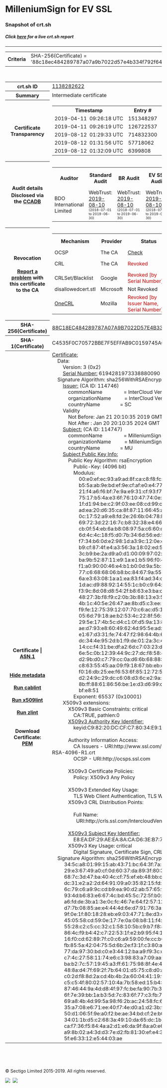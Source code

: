 # MilleniumSign for EV SSL
### Snapshot of crt.sh
##### Click [here](https://crt.sh/?q=88C18EC484289787A07A9B7022D57E4B334F792F64314A44ECDD1AEAB1448406) for a live crt.sh report

---
<!DOCTYPE HTML PUBLIC "-//W3C//DTD HTML 4.0 Transitional//EN">
<HTML>

<BODY>

<TABLE>
  <TR>
    <TH class="outer">Criteria</TH>
    <TD class="outer">SHA-256(Certificate) = '88c18ec484289787a07a9b7022d57e4b334f792f64314a44ecdd1aeab1448406'</TD>
  </TR>
</TABLE>
<BR>
<TABLE>
  <TR>
    <TH class="outer">crt.sh ID</TH>
    <TD class="outer"><A href="?id=1138282622">1138282622</A></TD>
  </TR>
  <TR>
    <TH class="outer">Summary</TH>
    <TD class="outer">Intermediate certificate</TD>
  </TR>
  <TR>
    <TH class="outer">Certificate<BR>Transparency</TH>
    <TD class="outer">
<TABLE class="options" style="margin-left:0px">
  <TR>
    <TH>Timestamp</TH>
    <TH>Entry #</TH>
    <TH>Log Operator</TH>
    <TH>Log URL</TH>
  </TR>
  <TR>
    <TD>2019-04-11&nbsp; <FONT class="small">09:26:18 UTC</FONT></TD>
    <TD>151348297</TD>
    <TD>Sectigo</TD>
    <TD>https://sabre.ct.comodo.com</TD>
  </TR>
  <TR>
    <TD>2019-04-11&nbsp; <FONT class="small">09:26:19 UTC</FONT></TD>
    <TD>126722537</TD>
    <TD>Sectigo</TD>
    <TD>https://mammoth.ct.comodo.com</TD>
  </TR>
  <TR>
    <TD>2019-08-12&nbsp; <FONT class="small">01:29:33 UTC</FONT></TD>
    <TD>714832300</TD>
    <TD>Google</TD>
    <TD>https://ct.googleapis.com/pilot</TD>
  </TR>
  <TR>
    <TD>2019-08-12&nbsp; <FONT class="small">01:31:56 UTC</FONT></TD>
    <TD>57718062</TD>
    <TD>DigiCert</TD>
    <TD>https://ct2.digicert-ct.com/log</TD>
  </TR>
  <TR>
    <TD>2019-08-12&nbsp; <FONT class="small">01:32:09 UTC</FONT></TD>
    <TD>6399808</TD>
    <TD>Sectigo</TD>
    <TD>https://dodo.ct.comodo.com</TD>
  </TR>
</TABLE>
    </TD>
  </TR>
  <TR>
    <TH class="outer">Audit details<BR>
      <DIV class="small" style="padding-top:3px">Disclosed via the
        <A href="//ccadb-public.secure.force.com/mozilla/PublicAllIntermediateCerts" target="_blank">CCADB</A></DIV>
    </TH>
    <TD class="outer">
<TABLE class="options" style="margin-left:0px">
  <TR>
    <TH>Auditor</TH>
    <TH>Standard Audit</TH>
    <TH>BR Audit</TH>
    <TH>EV SSL Audit</TH>
    <TH>Documents</TH>
    <TH>CCADB</TH>
    <TH>Root Owner / Certificate</TH>
  </TR>
  <TR>
    <TD style="vertical-align:middle">BDO International Limited</TD>
    <TD>WebTrust:
      <A href="https://www.cpacanada.ca/generichandlers/CPACHandler.ashx?attachmentid=233834" target="_blank">2019-08-10</A>
      <BR><FONT style="font-size:8pt">(2018-07-01 to 2019-06-30)</FONT></TD>
    <TD>WebTrust:
      <A href="https://www.cpacanada.ca/generichandlers/CPACHandler.ashx?attachmentid=233835" target="_blank">2019-08-10</A>
      <BR><FONT style="font-size:8pt">(2018-07-01 to 2019-06-30)</FONT></TD>
    <TD>WebTrust:
      <A href="https://www.cpacanada.ca/generichandlers/CPACHandler.ashx?attachmentid=233836" target="_blank">2019-08-10</A>
      <BR><FONT style="font-size:8pt">(2018-07-01 to 2019-06-30)</FONT></TD>
    <TD>
      <A href="https://www.ssl.com/app/uploads/2019/06/SSLcom_CP_CPS_Version_1_6.pdf" target="blank">CP</A>
      <A href="https://www.ssl.com/app/uploads/2019/06/SSLcom_CP_CPS_Version_1_6.pdf" target="blank">CPS</A>
    </TD>
    <TD><A href="//ccadb.force.com/0011J00001LAf3xQAD" target="_blank">0011J00001LAf3xQAD</A></TD>
    <TD><A href="/?id=163978581">SSL.com</A></TD>
  </TR>
</TABLE>
    </TD>
  </TR>
  <TR>
    <TH class="outer">Revocation<BR><BR>
      <DIV class="small" style="padding-top:3px"><A href="?id=1138282622&opt=problemreporting">Report a problem</A> with<BR>this certificate to the CA</DIV></TH>
    <TD class="outer">
      <TABLE class="options" style="margin-left:0px">
        <TR>
          <TH>Mechanism</TH>
          <TH>Provider</TH>
          <TH>Status</TH>
          <TH>Revocation Date</TH>
          <TH>Last Observed in CRL</TH>
          <TH>Last Checked <SPAN style="color:#CC0000;vertical-align:middle;font-size:70%;font-weight:normal">(Error)</SPAN></TH>
        </TR>
        <TR>
          <TD>OCSP</TD>
          <TD>The CA</TD>
          <TD><A href="?id=1138282622&opt=ocsp">Check</A></TD>
          <TD><SPAN style="color:#888888">?</SPAN></TD>
          <TD><SPAN style="color:#888888">n/a</SPAN></TD>
          <TD><SPAN style="color:#888888">?</SPAN></TD>
        </TR>
        <TR>
          <TD>CRL</TD>
          <TD>The CA</TD>
          <TD><SPAN style="color:#CC0000">Revoked</SPAN></TD><TD>2019-04-05&nbsp; <FONT class="small">16:59:02 UTC</FONT></TD><TD>2019-04-06&nbsp; <FONT class="small">12:04:55 UTC</FONT></TD><TD>2019-12-04&nbsp; <FONT class="small">19:11:38 UTC</FONT></TD>
        </TR>
        <TR>
          <TD>CRLSet/Blacklist</TD>
          <TD>Google</TD>
          <TD><SPAN style="color:#CC0000">Revoked [by Serial Number]</SPAN></TD>
          <TD><SPAN style="color:#888888">n/a</SPAN></TD>
          <TD><SPAN style="color:#888888">n/a</SPAN></TD>
          <TD><SPAN style="color:#888888">n/a</SPAN></TD>
        </TR>
        <TR>
          <TD>disallowedcert.stl</TD>
          <TD>Microsoft</TD>
          <TD>Not Revoked</TD>
          <TD><SPAN style="color:#888888">n/a</SPAN></TD>
          <TD><SPAN style="color:#888888">n/a</SPAN></TD>
          <TD><SPAN style="color:#888888">n/a</SPAN></TD>
        </TR>
        <TR>
          <TD><A href="/mozilla-onecrl" target="_blank">OneCRL</A></TD>
          <TD>Mozilla</TD>
          <TD><SPAN style="color:#CC0000">Revoked [by Issuer Name, Serial Number]</SPAN></TD><TD><SPAN style="color:#888888">Unknown</SPAN></TD>
          <TD><SPAN style="color:#888888">n/a</SPAN></TD>
          <TD><SPAN style="color:#888888">n/a</SPAN></TD>
        </TR>
      </TABLE>
    </TD>
  </TR>
  <TR>
    <TH class="outer">SHA-256(Certificate)</TH>
    <TD class="outer"><A href="//censys.io/certificates/88c18ec484289787a07a9b7022d57e4b334f792f64314a44ecdd1aeab1448406">88C18EC484289787A07A9B7022D57E4B334F792F64314A44ECDD1AEAB1448406</A></TD>
  </TR>
  <TR>
    <TH class="outer">SHA-1(Certificate)</TH>
    <TD class="outer">C4535F0C70572BBE7F5EFFAB9C0159745ACC6886</TD>
  </TR>
  <TR>
    <TH class="outer">Certificate | <A href="?asn1=1138282622">ASN.1</A>
      <SPAN class="small"><BR>
      <BR><BR><A href="?id=1138282622&opt=nometadata">Hide metadata</A>
      <BR><BR><A href="?id=1138282622&opt=cablint">Run cablint</A>
      <BR><BR><A href="?id=1138282622&opt=x509lint">Run x509lint</A>
      <BR><BR><A href="?id=1138282622&opt=zlint">Run zlint</A>
      <BR><BR><BR>Download Certificate: <A href="?d=1138282622">PEM</A>
      </SPAN>
    </TH>
    <TD class="text"><A href="?d=1138282622">Certificate:</A><BR>&nbsp;&nbsp;&nbsp;&nbsp;Data:<BR>&nbsp;&nbsp;&nbsp;&nbsp;&nbsp;&nbsp;&nbsp;&nbsp;Version:&nbsp;3&nbsp;(0x2)<BR>&nbsp;&nbsp;&nbsp;&nbsp;&nbsp;&nbsp;&nbsp;&nbsp;<A href="?serial=55f682a2d378385a">Serial&nbsp;Number:</A>&nbsp;6194281973338880090&nbsp;(0x55f682a2d378385a)<BR>&nbsp;&nbsp;&nbsp;&nbsp;Signature&nbsp;Algorithm:&nbsp;sha256WithRSAEncryption<BR>&nbsp;&nbsp;&nbsp;&nbsp;&nbsp;&nbsp;&nbsp;&nbsp;<A href="?caid=114746">Issuer:</A> <SPAN class="small">(CA ID: 114746)</SPAN><BR>&nbsp;&nbsp;&nbsp;&nbsp;&nbsp;&nbsp;&nbsp;&nbsp;&nbsp;&nbsp;&nbsp;&nbsp;commonName&nbsp;&nbsp;&nbsp;&nbsp;&nbsp;&nbsp;&nbsp;&nbsp;&nbsp;&nbsp;&nbsp;&nbsp;&nbsp;&nbsp;&nbsp;&nbsp;=&nbsp;InterCloud&nbsp;Ventures&nbsp;CA&nbsp;for&nbsp;EV&nbsp;SSL&nbsp;RSA<BR>&nbsp;&nbsp;&nbsp;&nbsp;&nbsp;&nbsp;&nbsp;&nbsp;&nbsp;&nbsp;&nbsp;&nbsp;organizationName&nbsp;&nbsp;&nbsp;&nbsp;&nbsp;&nbsp;&nbsp;&nbsp;&nbsp;&nbsp;=&nbsp;InterCloud&nbsp;Ventures&nbsp;Inc<BR>&nbsp;&nbsp;&nbsp;&nbsp;&nbsp;&nbsp;&nbsp;&nbsp;&nbsp;&nbsp;&nbsp;&nbsp;countryName&nbsp;&nbsp;&nbsp;&nbsp;&nbsp;&nbsp;&nbsp;&nbsp;&nbsp;&nbsp;&nbsp;&nbsp;&nbsp;&nbsp;&nbsp;=&nbsp;SC<BR>&nbsp;&nbsp;&nbsp;&nbsp;&nbsp;&nbsp;&nbsp;&nbsp;Validity<BR>&nbsp;&nbsp;&nbsp;&nbsp;&nbsp;&nbsp;&nbsp;&nbsp;&nbsp;&nbsp;&nbsp;&nbsp;Not&nbsp;Before:&nbsp;Jan&nbsp;21&nbsp;20:10:35&nbsp;2019&nbsp;GMT<BR>&nbsp;&nbsp;&nbsp;&nbsp;&nbsp;&nbsp;&nbsp;&nbsp;&nbsp;&nbsp;&nbsp;&nbsp;Not&nbsp;After&nbsp;:&nbsp;Jan&nbsp;20&nbsp;20:10:35&nbsp;2024&nbsp;GMT<BR>&nbsp;&nbsp;&nbsp;&nbsp;&nbsp;&nbsp;&nbsp;&nbsp;<A href="?caid=114747">Subject:</A> <SPAN class="small">(CA ID: 114747)</SPAN><BR>&nbsp;&nbsp;&nbsp;&nbsp;&nbsp;&nbsp;&nbsp;&nbsp;&nbsp;&nbsp;&nbsp;&nbsp;commonName&nbsp;&nbsp;&nbsp;&nbsp;&nbsp;&nbsp;&nbsp;&nbsp;&nbsp;&nbsp;&nbsp;&nbsp;&nbsp;&nbsp;&nbsp;&nbsp;=&nbsp;MilleniumSign&nbsp;for&nbsp;EV&nbsp;SSL<BR>&nbsp;&nbsp;&nbsp;&nbsp;&nbsp;&nbsp;&nbsp;&nbsp;&nbsp;&nbsp;&nbsp;&nbsp;organizationName&nbsp;&nbsp;&nbsp;&nbsp;&nbsp;&nbsp;&nbsp;&nbsp;&nbsp;&nbsp;=&nbsp;MilleniumSign&nbsp;Limited<BR>&nbsp;&nbsp;&nbsp;&nbsp;&nbsp;&nbsp;&nbsp;&nbsp;&nbsp;&nbsp;&nbsp;&nbsp;countryName&nbsp;&nbsp;&nbsp;&nbsp;&nbsp;&nbsp;&nbsp;&nbsp;&nbsp;&nbsp;&nbsp;&nbsp;&nbsp;&nbsp;&nbsp;=&nbsp;MU<BR>&nbsp;&nbsp;&nbsp;&nbsp;&nbsp;&nbsp;&nbsp;&nbsp;<A href="?spkisha256=6ed53fb64a98893899e61cbd4bf328095c69238b87842fa4399434b929b6b167">Subject&nbsp;Public&nbsp;Key&nbsp;Info:</A><BR>&nbsp;&nbsp;&nbsp;&nbsp;&nbsp;&nbsp;&nbsp;&nbsp;&nbsp;&nbsp;&nbsp;&nbsp;Public&nbsp;Key&nbsp;Algorithm:&nbsp;rsaEncryption<BR>&nbsp;&nbsp;&nbsp;&nbsp;&nbsp;&nbsp;&nbsp;&nbsp;&nbsp;&nbsp;&nbsp;&nbsp;&nbsp;&nbsp;&nbsp;&nbsp;Public-Key:&nbsp;(4096&nbsp;bit)<BR>&nbsp;&nbsp;&nbsp;&nbsp;&nbsp;&nbsp;&nbsp;&nbsp;&nbsp;&nbsp;&nbsp;&nbsp;&nbsp;&nbsp;&nbsp;&nbsp;Modulus:<BR>&nbsp;&nbsp;&nbsp;&nbsp;&nbsp;&nbsp;&nbsp;&nbsp;&nbsp;&nbsp;&nbsp;&nbsp;&nbsp;&nbsp;&nbsp;&nbsp;&nbsp;&nbsp;&nbsp;&nbsp;00:e0:ef:ec:93:a9:ad:8f:ca:c8:f8:fc:bd:cb:17:<BR>&nbsp;&nbsp;&nbsp;&nbsp;&nbsp;&nbsp;&nbsp;&nbsp;&nbsp;&nbsp;&nbsp;&nbsp;&nbsp;&nbsp;&nbsp;&nbsp;&nbsp;&nbsp;&nbsp;&nbsp;b5:5a:ab:9e:bd:ef:9e:cf:af:e0:e4:77:eb:ac:73:<BR>&nbsp;&nbsp;&nbsp;&nbsp;&nbsp;&nbsp;&nbsp;&nbsp;&nbsp;&nbsp;&nbsp;&nbsp;&nbsp;&nbsp;&nbsp;&nbsp;&nbsp;&nbsp;&nbsp;&nbsp;21:f4:a6:f6:bf:7e:9a:e9:31:cf:93:f7:de:96:2a:<BR>&nbsp;&nbsp;&nbsp;&nbsp;&nbsp;&nbsp;&nbsp;&nbsp;&nbsp;&nbsp;&nbsp;&nbsp;&nbsp;&nbsp;&nbsp;&nbsp;&nbsp;&nbsp;&nbsp;&nbsp;75:17:b5:4a:e3:6f:76:10:47:74:0e:b1:2b:22:6f:<BR>&nbsp;&nbsp;&nbsp;&nbsp;&nbsp;&nbsp;&nbsp;&nbsp;&nbsp;&nbsp;&nbsp;&nbsp;&nbsp;&nbsp;&nbsp;&nbsp;&nbsp;&nbsp;&nbsp;&nbsp;1f:d1:94:be:c2:9f:03:ee:08:cd:99:c3:17:47:5e:<BR>&nbsp;&nbsp;&nbsp;&nbsp;&nbsp;&nbsp;&nbsp;&nbsp;&nbsp;&nbsp;&nbsp;&nbsp;&nbsp;&nbsp;&nbsp;&nbsp;&nbsp;&nbsp;&nbsp;&nbsp;ad:ea:20:d6:35:ca:8f:87:11:66:45:a5:64:e6:47:<BR>&nbsp;&nbsp;&nbsp;&nbsp;&nbsp;&nbsp;&nbsp;&nbsp;&nbsp;&nbsp;&nbsp;&nbsp;&nbsp;&nbsp;&nbsp;&nbsp;&nbsp;&nbsp;&nbsp;&nbsp;0c:17:52:a9:e8:fd:2e:26:6b:04:78:bf:b6:5f:76:<BR>&nbsp;&nbsp;&nbsp;&nbsp;&nbsp;&nbsp;&nbsp;&nbsp;&nbsp;&nbsp;&nbsp;&nbsp;&nbsp;&nbsp;&nbsp;&nbsp;&nbsp;&nbsp;&nbsp;&nbsp;69:72:3d:22:16:7c:b8:32:38:e4:66:ce:fc:e7:16:<BR>&nbsp;&nbsp;&nbsp;&nbsp;&nbsp;&nbsp;&nbsp;&nbsp;&nbsp;&nbsp;&nbsp;&nbsp;&nbsp;&nbsp;&nbsp;&nbsp;&nbsp;&nbsp;&nbsp;&nbsp;cb:0f:54:eb:6a:b8:08:97:5a:c6:60:c0:17:49:4a:<BR>&nbsp;&nbsp;&nbsp;&nbsp;&nbsp;&nbsp;&nbsp;&nbsp;&nbsp;&nbsp;&nbsp;&nbsp;&nbsp;&nbsp;&nbsp;&nbsp;&nbsp;&nbsp;&nbsp;&nbsp;6d:4c:4c:18:f5:d0:7b:34:6d:56:ed:54:ef:8d:9a:<BR>&nbsp;&nbsp;&nbsp;&nbsp;&nbsp;&nbsp;&nbsp;&nbsp;&nbsp;&nbsp;&nbsp;&nbsp;&nbsp;&nbsp;&nbsp;&nbsp;&nbsp;&nbsp;&nbsp;&nbsp;f7:34:b6:0d:e2:98:1d:a3:9c:12:0e:c0:3a:e8:74:<BR>&nbsp;&nbsp;&nbsp;&nbsp;&nbsp;&nbsp;&nbsp;&nbsp;&nbsp;&nbsp;&nbsp;&nbsp;&nbsp;&nbsp;&nbsp;&nbsp;&nbsp;&nbsp;&nbsp;&nbsp;b9:cf:87:4f:e4:a3:56:3a:18:02:ed:56:56:a0:4d:<BR>&nbsp;&nbsp;&nbsp;&nbsp;&nbsp;&nbsp;&nbsp;&nbsp;&nbsp;&nbsp;&nbsp;&nbsp;&nbsp;&nbsp;&nbsp;&nbsp;&nbsp;&nbsp;&nbsp;&nbsp;3c:b9:be:2a:d9:a0:d1:00:09:97:02:fd:7c:e3:fe:<BR>&nbsp;&nbsp;&nbsp;&nbsp;&nbsp;&nbsp;&nbsp;&nbsp;&nbsp;&nbsp;&nbsp;&nbsp;&nbsp;&nbsp;&nbsp;&nbsp;&nbsp;&nbsp;&nbsp;&nbsp;ba:9b:52:87:11:e9:1a:e1:b5:96:f0:4a:25:24:e0:<BR>&nbsp;&nbsp;&nbsp;&nbsp;&nbsp;&nbsp;&nbsp;&nbsp;&nbsp;&nbsp;&nbsp;&nbsp;&nbsp;&nbsp;&nbsp;&nbsp;&nbsp;&nbsp;&nbsp;&nbsp;f1:a0:90:00:46:e4:b1:b0:0d:9a:5b:11:86:15:37:<BR>&nbsp;&nbsp;&nbsp;&nbsp;&nbsp;&nbsp;&nbsp;&nbsp;&nbsp;&nbsp;&nbsp;&nbsp;&nbsp;&nbsp;&nbsp;&nbsp;&nbsp;&nbsp;&nbsp;&nbsp;77:c6:68:68:06:b8:bc:84:67:9a:55:da:55:eb:04:<BR>&nbsp;&nbsp;&nbsp;&nbsp;&nbsp;&nbsp;&nbsp;&nbsp;&nbsp;&nbsp;&nbsp;&nbsp;&nbsp;&nbsp;&nbsp;&nbsp;&nbsp;&nbsp;&nbsp;&nbsp;6a:e3:63:08:1a:a1:ea:83:f4:ad:34:c9:b6:b8:9e:<BR>&nbsp;&nbsp;&nbsp;&nbsp;&nbsp;&nbsp;&nbsp;&nbsp;&nbsp;&nbsp;&nbsp;&nbsp;&nbsp;&nbsp;&nbsp;&nbsp;&nbsp;&nbsp;&nbsp;&nbsp;1d:ac:d9:88:92:14:55:1c:b0:c9:64:e7:13:a8:61:<BR>&nbsp;&nbsp;&nbsp;&nbsp;&nbsp;&nbsp;&nbsp;&nbsp;&nbsp;&nbsp;&nbsp;&nbsp;&nbsp;&nbsp;&nbsp;&nbsp;&nbsp;&nbsp;&nbsp;&nbsp;f3:9c:8d:08:d8:54:2f:b8:63:e3:ba:c2:f0:e8:e4:<BR>&nbsp;&nbsp;&nbsp;&nbsp;&nbsp;&nbsp;&nbsp;&nbsp;&nbsp;&nbsp;&nbsp;&nbsp;&nbsp;&nbsp;&nbsp;&nbsp;&nbsp;&nbsp;&nbsp;&nbsp;48:27:3b:f8:f9:c2:0b:3b:88:13:e3:52:0a:ad:bd:<BR>&nbsp;&nbsp;&nbsp;&nbsp;&nbsp;&nbsp;&nbsp;&nbsp;&nbsp;&nbsp;&nbsp;&nbsp;&nbsp;&nbsp;&nbsp;&nbsp;&nbsp;&nbsp;&nbsp;&nbsp;4b:1c:40:5e:26:47:ae:8b:d5:c3:ee:56:3a:f2:a6:<BR>&nbsp;&nbsp;&nbsp;&nbsp;&nbsp;&nbsp;&nbsp;&nbsp;&nbsp;&nbsp;&nbsp;&nbsp;&nbsp;&nbsp;&nbsp;&nbsp;&nbsp;&nbsp;&nbsp;&nbsp;f9:fe:12:75:39:12:07:70:c6:ac:d5:10:f3:23:e7:<BR>&nbsp;&nbsp;&nbsp;&nbsp;&nbsp;&nbsp;&nbsp;&nbsp;&nbsp;&nbsp;&nbsp;&nbsp;&nbsp;&nbsp;&nbsp;&nbsp;&nbsp;&nbsp;&nbsp;&nbsp;05:6d:79:18:ae:b2:53:4c:22:8f:56:e1:5f:b3:66:<BR>&nbsp;&nbsp;&nbsp;&nbsp;&nbsp;&nbsp;&nbsp;&nbsp;&nbsp;&nbsp;&nbsp;&nbsp;&nbsp;&nbsp;&nbsp;&nbsp;&nbsp;&nbsp;&nbsp;&nbsp;29:5e:17:4b:5c:d4:c1:0f:d5:9a:13:8f:4d:ef:85:<BR>&nbsp;&nbsp;&nbsp;&nbsp;&nbsp;&nbsp;&nbsp;&nbsp;&nbsp;&nbsp;&nbsp;&nbsp;&nbsp;&nbsp;&nbsp;&nbsp;&nbsp;&nbsp;&nbsp;&nbsp;ae:d7:93:e8:60:49:62:4d:95:5e:ad:8f:1e:f8:22:<BR>&nbsp;&nbsp;&nbsp;&nbsp;&nbsp;&nbsp;&nbsp;&nbsp;&nbsp;&nbsp;&nbsp;&nbsp;&nbsp;&nbsp;&nbsp;&nbsp;&nbsp;&nbsp;&nbsp;&nbsp;e1:67:d3:31:fe:74:47:f2:98:64:4b:68:01:d3:1b:<BR>&nbsp;&nbsp;&nbsp;&nbsp;&nbsp;&nbsp;&nbsp;&nbsp;&nbsp;&nbsp;&nbsp;&nbsp;&nbsp;&nbsp;&nbsp;&nbsp;&nbsp;&nbsp;&nbsp;&nbsp;dc:34:4e:95:2d:b1:f9:de:01:2a:3c:4e:67:40:e4:<BR>&nbsp;&nbsp;&nbsp;&nbsp;&nbsp;&nbsp;&nbsp;&nbsp;&nbsp;&nbsp;&nbsp;&nbsp;&nbsp;&nbsp;&nbsp;&nbsp;&nbsp;&nbsp;&nbsp;&nbsp;14:cc:f4:31:be:df:a2:6d:c7:03:23:d0:e6:1c:5c:<BR>&nbsp;&nbsp;&nbsp;&nbsp;&nbsp;&nbsp;&nbsp;&nbsp;&nbsp;&nbsp;&nbsp;&nbsp;&nbsp;&nbsp;&nbsp;&nbsp;&nbsp;&nbsp;&nbsp;&nbsp;6e:5c:0b:12:39:44:9c:27:dc:f8:58:48:14:ed:ac:<BR>&nbsp;&nbsp;&nbsp;&nbsp;&nbsp;&nbsp;&nbsp;&nbsp;&nbsp;&nbsp;&nbsp;&nbsp;&nbsp;&nbsp;&nbsp;&nbsp;&nbsp;&nbsp;&nbsp;&nbsp;d2:9b:d0:c7:79:cc:0a:d6:6b:68:88:77:36:bb:dd:<BR>&nbsp;&nbsp;&nbsp;&nbsp;&nbsp;&nbsp;&nbsp;&nbsp;&nbsp;&nbsp;&nbsp;&nbsp;&nbsp;&nbsp;&nbsp;&nbsp;&nbsp;&nbsp;&nbsp;&nbsp;c8:63:55:45:aa:09:f9:18:67:bb:eb:c1:de:63:f0:<BR>&nbsp;&nbsp;&nbsp;&nbsp;&nbsp;&nbsp;&nbsp;&nbsp;&nbsp;&nbsp;&nbsp;&nbsp;&nbsp;&nbsp;&nbsp;&nbsp;&nbsp;&nbsp;&nbsp;&nbsp;f0:16:db:25:ee:f6:53:6f:85:12:72:53:04:c7:c1:<BR>&nbsp;&nbsp;&nbsp;&nbsp;&nbsp;&nbsp;&nbsp;&nbsp;&nbsp;&nbsp;&nbsp;&nbsp;&nbsp;&nbsp;&nbsp;&nbsp;&nbsp;&nbsp;&nbsp;&nbsp;d2:24:9c:29:dc:c6:08:d3:6c:e2:9a:cf:5d:7f:86:<BR>&nbsp;&nbsp;&nbsp;&nbsp;&nbsp;&nbsp;&nbsp;&nbsp;&nbsp;&nbsp;&nbsp;&nbsp;&nbsp;&nbsp;&nbsp;&nbsp;&nbsp;&nbsp;&nbsp;&nbsp;8b:ff:88:61:86:56:be:1e:d3:d6:99:dd:69:a8:be:<BR>&nbsp;&nbsp;&nbsp;&nbsp;&nbsp;&nbsp;&nbsp;&nbsp;&nbsp;&nbsp;&nbsp;&nbsp;&nbsp;&nbsp;&nbsp;&nbsp;&nbsp;&nbsp;&nbsp;&nbsp;bf:e8:51<BR>&nbsp;&nbsp;&nbsp;&nbsp;&nbsp;&nbsp;&nbsp;&nbsp;&nbsp;&nbsp;&nbsp;&nbsp;&nbsp;&nbsp;&nbsp;&nbsp;Exponent:&nbsp;65537&nbsp;(0x10001)<BR>&nbsp;&nbsp;&nbsp;&nbsp;&nbsp;&nbsp;&nbsp;&nbsp;X509v3&nbsp;extensions:<BR>&nbsp;&nbsp;&nbsp;&nbsp;&nbsp;&nbsp;&nbsp;&nbsp;&nbsp;&nbsp;&nbsp;&nbsp;X509v3&nbsp;Basic&nbsp;Constraints:&nbsp;critical<BR>&nbsp;&nbsp;&nbsp;&nbsp;&nbsp;&nbsp;&nbsp;&nbsp;&nbsp;&nbsp;&nbsp;&nbsp;&nbsp;&nbsp;&nbsp;&nbsp;CA:TRUE,&nbsp;pathlen:0<BR>&nbsp;&nbsp;&nbsp;&nbsp;&nbsp;&nbsp;&nbsp;&nbsp;&nbsp;&nbsp;&nbsp;&nbsp;<A href="?ski=c98220dccfc78034e91e6c34880e3c72885fb487">X509v3&nbsp;Authority&nbsp;Key&nbsp;Identifier:</A><BR>&nbsp;&nbsp;&nbsp;&nbsp;&nbsp;&nbsp;&nbsp;&nbsp;&nbsp;&nbsp;&nbsp;&nbsp;&nbsp;&nbsp;&nbsp;&nbsp;keyid:C9:82:20:DC:CF:C7:80:34:E9:1E:6C:34:88:0E:3C:72:88:5F:B4:87<BR><BR>&nbsp;&nbsp;&nbsp;&nbsp;&nbsp;&nbsp;&nbsp;&nbsp;&nbsp;&nbsp;&nbsp;&nbsp;Authority&nbsp;Information&nbsp;Access:&nbsp;<BR>&nbsp;&nbsp;&nbsp;&nbsp;&nbsp;&nbsp;&nbsp;&nbsp;&nbsp;&nbsp;&nbsp;&nbsp;&nbsp;&nbsp;&nbsp;&nbsp;CA&nbsp;Issuers&nbsp;-&nbsp;URI:http://www.ssl.com/repository/IntercloudVentures-Intermediate-EV-SSL-RSA-4096-R1.crt<BR>&nbsp;&nbsp;&nbsp;&nbsp;&nbsp;&nbsp;&nbsp;&nbsp;&nbsp;&nbsp;&nbsp;&nbsp;&nbsp;&nbsp;&nbsp;&nbsp;OCSP&nbsp;-&nbsp;URI:http://ocsps.ssl.com<BR><BR>&nbsp;&nbsp;&nbsp;&nbsp;&nbsp;&nbsp;&nbsp;&nbsp;&nbsp;&nbsp;&nbsp;&nbsp;X509v3&nbsp;Certificate&nbsp;Policies:&nbsp;<BR>&nbsp;&nbsp;&nbsp;&nbsp;&nbsp;&nbsp;&nbsp;&nbsp;&nbsp;&nbsp;&nbsp;&nbsp;&nbsp;&nbsp;&nbsp;&nbsp;Policy:&nbsp;X509v3&nbsp;Any&nbsp;Policy<BR><BR>&nbsp;&nbsp;&nbsp;&nbsp;&nbsp;&nbsp;&nbsp;&nbsp;&nbsp;&nbsp;&nbsp;&nbsp;X509v3&nbsp;Extended&nbsp;Key&nbsp;Usage:&nbsp;<BR>&nbsp;&nbsp;&nbsp;&nbsp;&nbsp;&nbsp;&nbsp;&nbsp;&nbsp;&nbsp;&nbsp;&nbsp;&nbsp;&nbsp;&nbsp;&nbsp;TLS&nbsp;Web&nbsp;Client&nbsp;Authentication,&nbsp;TLS&nbsp;Web&nbsp;Server&nbsp;Authentication<BR>&nbsp;&nbsp;&nbsp;&nbsp;&nbsp;&nbsp;&nbsp;&nbsp;&nbsp;&nbsp;&nbsp;&nbsp;X509v3&nbsp;CRL&nbsp;Distribution&nbsp;Points:&nbsp;<BR><BR>&nbsp;&nbsp;&nbsp;&nbsp;&nbsp;&nbsp;&nbsp;&nbsp;&nbsp;&nbsp;&nbsp;&nbsp;&nbsp;&nbsp;&nbsp;&nbsp;Full&nbsp;Name:<BR>&nbsp;&nbsp;&nbsp;&nbsp;&nbsp;&nbsp;&nbsp;&nbsp;&nbsp;&nbsp;&nbsp;&nbsp;&nbsp;&nbsp;&nbsp;&nbsp;&nbsp;&nbsp;URI:http://crls.ssl.com/IntercloudVentures-Intermediate-EV-SSL-RSA-4096-R1.crl<BR><BR>&nbsp;&nbsp;&nbsp;&nbsp;&nbsp;&nbsp;&nbsp;&nbsp;&nbsp;&nbsp;&nbsp;&nbsp;<A href="?ski=e8eadf29aeea8acad63eb7790e19d52ee808a73f">X509v3&nbsp;Subject&nbsp;Key&nbsp;Identifier:</A><BR>&nbsp;&nbsp;&nbsp;&nbsp;&nbsp;&nbsp;&nbsp;&nbsp;&nbsp;&nbsp;&nbsp;&nbsp;&nbsp;&nbsp;&nbsp;&nbsp;E8:EA:DF:29:AE:EA:8A:CA:D6:3E:B7:79:0E:19:D5:2E:E8:08:A7:3F<BR>&nbsp;&nbsp;&nbsp;&nbsp;&nbsp;&nbsp;&nbsp;&nbsp;&nbsp;&nbsp;&nbsp;&nbsp;X509v3&nbsp;Key&nbsp;Usage:&nbsp;critical<BR>&nbsp;&nbsp;&nbsp;&nbsp;&nbsp;&nbsp;&nbsp;&nbsp;&nbsp;&nbsp;&nbsp;&nbsp;&nbsp;&nbsp;&nbsp;&nbsp;Digital&nbsp;Signature,&nbsp;Certificate&nbsp;Sign,&nbsp;CRL&nbsp;Sign<BR>&nbsp;&nbsp;&nbsp;&nbsp;Signature&nbsp;Algorithm:&nbsp;sha256WithRSAEncryption<BR>&nbsp;&nbsp;&nbsp;&nbsp;&nbsp;&nbsp;&nbsp;&nbsp;&nbsp;34:5c:a8:01:99:15:ab:43:71:bc:64:3f:7a:71:52:ce:de:a4:<BR>&nbsp;&nbsp;&nbsp;&nbsp;&nbsp;&nbsp;&nbsp;&nbsp;&nbsp;29:e3:67:49:a0:cf:0d:60:37:da:89:3f:80:38:b2:a6:ed:be:<BR>&nbsp;&nbsp;&nbsp;&nbsp;&nbsp;&nbsp;&nbsp;&nbsp;&nbsp;68:7c:3d:47:ba:40:4c:cf:75:ef:eb:48:bb:c4:f2:c8:83:17:<BR>&nbsp;&nbsp;&nbsp;&nbsp;&nbsp;&nbsp;&nbsp;&nbsp;&nbsp;dc:31:e2:a2:2d:64:91:09:a0:35:82:15:fd:ab:6a:e7:c5:ba:<BR>&nbsp;&nbsp;&nbsp;&nbsp;&nbsp;&nbsp;&nbsp;&nbsp;&nbsp;6c:79:c6:a9:9c:cd:b9:ea:90:d2:ab:57:65:f9:d5:55:d9:f3:<BR>&nbsp;&nbsp;&nbsp;&nbsp;&nbsp;&nbsp;&nbsp;&nbsp;&nbsp;93:4d:b6:83:e6:67:4c:bd:45:5c:72:5f:b0:de:74:8c:72:9d:<BR>&nbsp;&nbsp;&nbsp;&nbsp;&nbsp;&nbsp;&nbsp;&nbsp;&nbsp;a6:fd:de:3b:a1:3e:0c:fc:46:7e:64:f2:57:12:bb:c5:ba:ce:<BR>&nbsp;&nbsp;&nbsp;&nbsp;&nbsp;&nbsp;&nbsp;&nbsp;&nbsp;d7:7b:08:85:ae:e4:44:4d:6e:d7:91:76:3a:cb:70:75:3f:79:<BR>&nbsp;&nbsp;&nbsp;&nbsp;&nbsp;&nbsp;&nbsp;&nbsp;&nbsp;9f:0e:1f:80:18:28:eb:e9:03:47:71:8e:d3:ed:dc:44:49:34:<BR>&nbsp;&nbsp;&nbsp;&nbsp;&nbsp;&nbsp;&nbsp;&nbsp;&nbsp;45:05:58:cd:59:0e:17:7e:0a:08:b8:11:f4:eb:db:48:b0:4d:<BR>&nbsp;&nbsp;&nbsp;&nbsp;&nbsp;&nbsp;&nbsp;&nbsp;&nbsp;55:28:c2:c5:cc:32:c1:58:10:5b:c9:b7:f8:83:04:d7:b2:15:<BR>&nbsp;&nbsp;&nbsp;&nbsp;&nbsp;&nbsp;&nbsp;&nbsp;&nbsp;86:4c:f9:b4:42:c7:22:53:1f:e2:b9:95:f4:18:32:2d:f0:3f:<BR>&nbsp;&nbsp;&nbsp;&nbsp;&nbsp;&nbsp;&nbsp;&nbsp;&nbsp;16:f0:cd:62:89:7f:c0:c6:a9:59:00:fe:cc:b6:78:ce:82:36:<BR>&nbsp;&nbsp;&nbsp;&nbsp;&nbsp;&nbsp;&nbsp;&nbsp;&nbsp;fb:85:5a:42:04:75:5d:6b:2e:f3:1f:c3:80:a3:d5:02:75:75:<BR>&nbsp;&nbsp;&nbsp;&nbsp;&nbsp;&nbsp;&nbsp;&nbsp;&nbsp;77:da:97:30:bd:c0:e3:44:12:ba:a9:f9:3c:d2:65:1e:36:27:<BR>&nbsp;&nbsp;&nbsp;&nbsp;&nbsp;&nbsp;&nbsp;&nbsp;&nbsp;c7:4c:27:58:11:74:e6:c3:98:83:a7:09:aa:bd:4f:71:a0:ca:<BR>&nbsp;&nbsp;&nbsp;&nbsp;&nbsp;&nbsp;&nbsp;&nbsp;&nbsp;ba:b2:7c:57:19:45:a3:ff:61:75:98:8f:4e:49:40:ea:53:84:<BR>&nbsp;&nbsp;&nbsp;&nbsp;&nbsp;&nbsp;&nbsp;&nbsp;&nbsp;48:8a:d4:7f:69:2f:7b:64:01:d5:75:c8:d0:a3:0d:56:36:eb:<BR>&nbsp;&nbsp;&nbsp;&nbsp;&nbsp;&nbsp;&nbsp;&nbsp;&nbsp;c0:2d:f8:8d:2a:cd:4b:4b:2a:60:04:41:19:f8:ec:64:5e:eb:<BR>&nbsp;&nbsp;&nbsp;&nbsp;&nbsp;&nbsp;&nbsp;&nbsp;&nbsp;c5:c5:4f:80:02:57:10:4a:7b:58:ed:15:b4:72:ae:0f:2e:e8:<BR>&nbsp;&nbsp;&nbsp;&nbsp;&nbsp;&nbsp;&nbsp;&nbsp;&nbsp;87:46:44:9a:4d:d8:4f:97:fc:be:fa:90:7b:34:9b:c8:96:b4:<BR>&nbsp;&nbsp;&nbsp;&nbsp;&nbsp;&nbsp;&nbsp;&nbsp;&nbsp;6f:7e:39:bb:1a:b3:5d:7c:83:6f:77:c3:fb:7c:59:7c:2f:1c:<BR>&nbsp;&nbsp;&nbsp;&nbsp;&nbsp;&nbsp;&nbsp;&nbsp;&nbsp;69:a8:4b:4d:99:5a:98:f6:2b:ac:24:58:fc:60:d0:19:8f:99:<BR>&nbsp;&nbsp;&nbsp;&nbsp;&nbsp;&nbsp;&nbsp;&nbsp;&nbsp;35:a7:08:e6:71:ee:40:f7:4e:d0:a1:d2:3b:9b:b0:9b:5d:fb:<BR>&nbsp;&nbsp;&nbsp;&nbsp;&nbsp;&nbsp;&nbsp;&nbsp;&nbsp;50:d1:06:5f:9e:a0:f2:be:ae:34:bd:cf:2e:b0:7c:0d:00:b3:<BR>&nbsp;&nbsp;&nbsp;&nbsp;&nbsp;&nbsp;&nbsp;&nbsp;&nbsp;34:01:1b:d5:c2:68:3a:49:10:da:65:dc:1b:aa:3f:67:bb:d3:<BR>&nbsp;&nbsp;&nbsp;&nbsp;&nbsp;&nbsp;&nbsp;&nbsp;&nbsp;ca:f7:36:f5:84:4a:a2:d1:e6:da:9f:8a:a0:e6:2b:29:81:8c:<BR>&nbsp;&nbsp;&nbsp;&nbsp;&nbsp;&nbsp;&nbsp;&nbsp;&nbsp;a9:8b:02:a4:3d:d3:7e:d2:fb:81:30:ef:e4:36:84:16:2c:0d:<BR>&nbsp;&nbsp;&nbsp;&nbsp;&nbsp;&nbsp;&nbsp;&nbsp;&nbsp;5f:e6:33:12:e5:44:03:ae<BR>    </TD>
  </TR>
</TABLE>

  <BR><BR><BR>

  <P class="copyright">&copy; Sectigo Limited 2015-2019. All rights reserved.</P>
  <DIV>
    <A href="https://sectigo.com/"><IMG src="/sectigo_s.png"></A>
    &nbsp;<A href="https://github.com/crtsh"><IMG src="/GitHub-Mark-32px.png"></A>
  </DIV>
</BODY>
</HTML>
